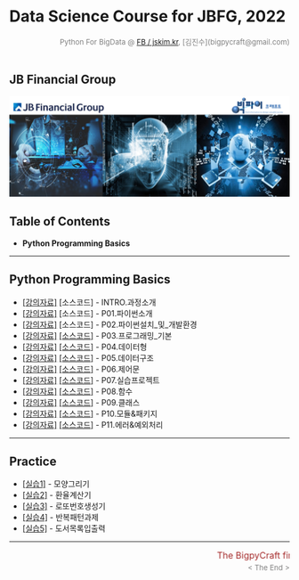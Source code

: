 
# Data Science Course for JBFG, 2022

<div align='right'><font size=2 color='gray'>Python For BigData @ <font color='blue'><a href='https://www.facebook.com/jskim.kr'>FB / jskim.kr</a></font>, [김진수](bigpycraft@gmail.com)</font></div>
<br>

## JB Financial Group

<img src="../images/img_main_front.png">

## Table of Contents
- <b>Python Programming Basics</b>

<hr>

## Python Programming Basics

- [[강의자료]][pyt-00]  [소스코드]  - INTRO.과정소개
- [[강의자료]][pyt-01]  [소스코드]  - P01.파이썬소개
- [[강의자료]][pyt-02]  [소스코드]  - P02.파이썬설치_및_개발환경
- [[강의자료]][pyt-03]  [[소스코드]][code-03]  - P03.프로그래밍_기본
- [[강의자료]][pyt-04]  [[소스코드]][code-04]  - P04.데이터형
- [[강의자료]][pyt-05]  [[소스코드]][code-05]  - P05.데이터구조
- [[강의자료]][pyt-06]  [[소스코드]][code-06]  - P06.제어문
- [[강의자료]][pyt-07]  [[소스코드]][code-07]  - P07.실습프로젝트
- [[강의자료]][pyt-08]  [[소스코드]][code-08]  - P08.함수
- [[강의자료]][pyt-09]  [[소스코드]][code-09]  - P09.클래스
- [[강의자료]][pyt-10]  [[소스코드]][code-10]  - P10.모듈&패키지
- [[강의자료]][pyt-11]  [[소스코드]][code-11]  - P11.에러&예외처리

<hr>

## Practice

- [[실습1]][prac-01] - 모양그리기
- [[실습2]][prac-02] - 환율계산기
- [[실습3]][prac-03] - 로또번호생성기
- [[실습4]][prac-04] - 반복패턴과제
- [[실습5]][prac-05] - 도서목록입출력

<!--
- [[강의자료]][pyt-073]  [[소스코드]][code-07]  - P07.실습프로젝트

- [[실습2]][prac-02] - 환율계산기
- [[실습3]][prac-03] - 로또번호 생성기
- [[실습4-1]][prac-041] - 반복패턴 핵사곤
- [[실습4-2]][prac-042] - 복합패턴 옥타곤
- [[실습5]][prac-05] - 도서목록 입출력
- [[실습6-1]][prac-061] - 팩토리알 출력 (Validation 체크)
- [[실습6-2]][prac-062] - 팩토리알 출력 (함수 활용)
- [[실습7]][prac-073] - CSV파일리딩 모듈
- [[실습8]][prac-08] - 도서목록관리 클래스
-->

[pyt-00]: ./docu/P00.파이썬코딩_교육과정.pdf                   "Go Pyt-00"
[pyt-01]: ./docu/P01.파이썬소개.pdf                            "Go Pyt-01"
[pyt-02]: ./docu/P02.파이썬설치_및_개발환경.pdf                "Go Pyt-02"
[pyt-03]: ./docu/P03.프로그래밍_기본.pdf                       "Go Pyt-03"
[pyt-04]: ./docu/P04.데이터형.pdf                              "Go Pyt-04"
[pyt-05]: ./docu/P05.데이터구조.pdf                            "Go Pyt-05"
[pyt-06]: ./docu/P06.제어문.pdf                                "Go Pyt-06"
[pyt-07]: ./docu/P07.실습프로젝트.pdf                          "Go Pyt-07"
[pyt-071]:./docu/P07.실습프로젝트1.pdf                         "Go Pyt-071"
[pyt-072]:./docu/P07.실습프로젝트2_code.pdf                    "Go Pyt-072"
[pyt-073]:./docu/P07.실습프로젝트3.pdf                    "Go Pyt-073"
[pyt-08]: ./docu/P08.함수.pdf                                  "Go Pyt-08"
[pyt-09]: ./docu/P09.클래스.pdf                                "Go Pyt-09"
[pyt-10]: ./docu/P10.모듈&패키지.pdf                           "Go Pyt-10"
[pyt-11]: ./docu/P11.에러&예외처리.pdf                         "Go Pyt-11"
[pyt-ex]: ./docu/파이썬프로그래밍_실습.pdf                     "Go Pyt-ex"

[code-00]: #                                                   "Go Code-00"
[code-01]: #                                                   "Go Code-01"
[code-02]: #                                                   "Go Code-02"
[code-03]: ./code/PYT_SECT03_rc1.md                            "Go Code-03"
[code-04]: ./code/PYT_SECT04_rc1.md                            "Go Code-04"
[code-05]: ./code/PYT_SECT05_rc2.md                            "Go Code-05"
[code-06]: ./code/PYT_SECT06_rc2.md                            "Go Code-06"
[code-07]: ./code/PYT_SECT07_rc4.md                            "Go Code-07"
[code-08]: ./code/PYT_SECT08_rc2.md                            "Go Code-08"
[code-09]: ./code/PYT_SECT09_rc2.md                            "Go Code-09"
[code-10]: ./code/PYT_SECT10_rc1.md                            "Go Code-10"
[code-11]: ./code/PYT_SECT11_rc1.md                            "Go Code-11"


[prac-01]: ./practice/실습1_모양그리기.pdf                     "Go 실습-01"
[prac-02]: ./practice/실습2_환율계산기.pdf                     "Go 실습-02"
[prac-03]: ./practice/실습3_로또번호생성기.pdf                 "Go 실습-03"
[prac-04]: ./practice/실습4_거북이응용과제.pdf                 "Go 실습-04"
[prac-041]:./practice/실습4-1_반복패턴_핵사곤.pdf              "Go 실습-04-1"
[prac-042]:./practice/실습4-2_복합패턴_옥타곤.pdf              "Go 실습-04-2"
[prac-05]: ./practice/실습5_도서목록입출력.pdf                 "Go 실습-05"
[prac-061]:./practice/실습6_팩토리알출력_일반.pdf              "Go 실습-06-1"
[prac-062]:./practice/실습6_팩토리알출력_함수.pdf              "Go 실습-06-2"
[prac-07]: ./practice/실습7_파일리딩_함수.pdf                  "Go 실습-07"
[prac-08]: ./practice/실습8_도서목록관리_클래스.pdf            "Go 실습-08"



[quiz-01]: ./practice/QUIZ01_모양그리기.md                     "Go QUIZ01"
[quiz-02]: ./practice/QUIZ02_환율계산기.md                     "Go QUIZ02"
[quiz-03]: ./practice/QUIZ03_로또번호생성기.md                 "Go QUIZ03"
[quiz-041]:./practice/QUIZ04-1_반복패턴_핵사곤.md              "Go QUIZ041"
[quiz-042]:./practice/QUIZ04-2_복합패턴_옥타곤.md              "Go QUIZ042"
[quiz-05]: ./practice/QUIZ05_도서목록입출력.md                 "Go QUIZ05"
[quiz-061]:./practice/QUIZ06_팩토리알출력_일반.md              "Go QUIZ06-1"
[quiz-061]:./practice/QUIZ06_팩토리알출력_함수.md              "Go QUIZ06-1"
[quiz-07]: ./practice/QUIZ07_파일리딩_함수.md                  "Go QUIZ07"
[quiz-08]: ./practice/QUIZ08_도서목록관리_클래스.md            "Go QUIZ08"

<hr>
<marquee><font size=3 color='brown'>The BigpyCraft find the information to design valuable society with Technology & Craft.</font></marquee>
<div align='right'><font size=2 color='gray'> &lt; The End &gt; </font></div>


<!--

## Python Programming Basics

- [[강의자료]][pyt-00]  [소스코드]  - INTRO.과정소개
- [[강의자료]][pyt-01]  [소스코드]  - P01.파이썬소개
- [[강의자료]][pyt-02]  [소스코드]  - P02.파이썬설치_및_개발환경
- [[강의자료]][pyt-03]  [[소스코드]][code-03]  - P03.프로그래밍_기본
- [[강의자료]][pyt-04]  [[소스코드]][code-04]  - P04.데이터형

- [[강의자료]][pyt-05]  [[소스코드]][code-05]  - P05.데이터구조
- [[강의자료]][pyt-06]  [[소스코드]][code-06]  - P06.제어문
- [[강의자료]][pyt-07]  [[소스코드]][code-07]  - P07.실습프로젝트
- [[강의자료]][pyt-08]  [[소스코드]][code-08]  - P08.함수
- [[강의자료]][pyt-09]  [[소스코드]][code-09]  - P09.클래스
- [[강의자료]][pyt-10]  [[소스코드]][code-10]  - T10.모듈&패키지
- [[강의자료]][pyt-11]  [[소스코드]][code-11]  - T11.에러&예외처리        <br/><br/>

- [[실습문제]][pyt-ex]  : 파이썬프로그래밍 실습

-->

